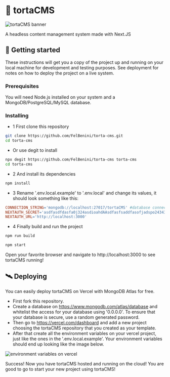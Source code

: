 # 🥧 tortaCMS

<img src='https://i.imgur.com/u6DxJPJ.png#banner' alt='tortaCMS banner' />

A headless content management system made with Next.JS

## 🚀 Getting started

These instructions will get you a copy of the project up and running on your local machine for development and testing purposes. See deployment for notes on how to deploy the project on a live system.

### Prerequisites

You will need Node.js installed on your system and a MongoDB/PostgreSQL/MySQL database.

### Installing

- 1 First clone this repository

```bash 
git clone https://github.com/FelBenini/torta-cms.git
cd torta-cms
```

- Or use degit to install

```bash
npx degit https://github.com/FelBenini/torta-cms torta-cms
cd torta-cms
```

- 2 And install its dependencies

```bash
npm install
```

- 3 Rename '.env.local.example' to '.env.local' and change its values, it should look something like this:

```makefile
CONNECTION_STRING='mongodb://localhost:27017/tortaCMS' #database connection string
NEXTAUTH_SECRET='asdfasdfdasfa0j324asdioahdAAsdfasfsaddfasofjadspo243432zafaASdgsfHDShgSGSFHgs' #this is the hash that will encrypt your jwt tokens
NEXTAUTH_URL='http://localhost:3000'
```

- 4 Finally build and run the project

```bash
npm run build
```
```bash
npm start
```
Open your favorite browser and navigate to http://localhost:3000 to see tortaCMS running!

## 🛰 Deploying

You can easily deploy tortaCMS on Vercel with MongoDB Atlas for free.

- First fork this repository.
- Create a database on https://www.mongodb.com/atlas/database and whitelist the access for your database using '0.0.0.0'. To ensure that your database is secure, use a random generated password.
- Then go to https://vercel.com/dashboard and add a new project choosing the tortaCMS repository that you created as your template.
- After that create all the environment variables on your vercel project, just like the ones in the '.env.local.example'. Your environment variables should end up looking like the image below.

![environment variables on vercel](https://i.imgur.com/qNbFQEJ.png)

Success! Now you have tortaCMS hosted and running on the cloud! You are good to go to start your new project using tortaCMS!
